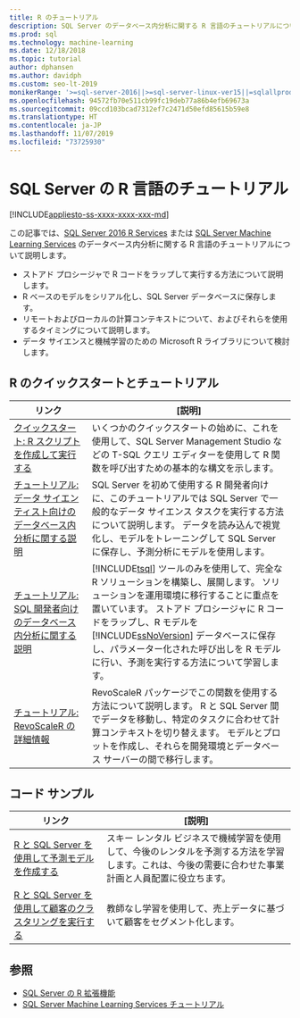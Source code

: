 ```yaml
---
title: R のチュートリアル
description: SQL Server のデータベース内分析に関する R 言語のチュートリアルについて。
ms.prod: sql
ms.technology: machine-learning
ms.date: 12/18/2018
ms.topic: tutorial
author: dphansen
ms.author: davidph
ms.custom: seo-lt-2019
monikerRange: '>=sql-server-2016||>=sql-server-linux-ver15||=sqlallproducts-allversions'
ms.openlocfilehash: 94572fb70e511cb99fc19deb77a86b4efb69673a
ms.sourcegitcommit: 09ccd103bcad7312ef7c2471d50efd85615b59e8
ms.translationtype: HT
ms.contentlocale: ja-JP
ms.lasthandoff: 11/07/2019
ms.locfileid: "73725930"
---
```

# <a name="sql-server-r-language-tutorials"></a>SQL Server の R 言語のチュートリアル
[!INCLUDE[appliesto-ss-xxxx-xxxx-xxx-md](../../includes/appliesto-ss-xxxx-xxxx-xxx-md.md)]

この記事では、[SQL Server 2016 R Services](../install/sql-r-services-windows-install.md) または [SQL Server Machine Learning Services](../install/sql-machine-learning-services-windows-install.md) のデータベース内分析に関する R 言語のチュートリアルについて説明します。

+ ストアド プロシージャで R コードをラップして実行する方法について説明します。
+ R ベースのモデルをシリアル化し、SQL Server データベースに保存します。
+ リモートおよびローカルの計算コンテキストについて、およびそれらを使用するタイミングについて説明します。
+ データ サイエンスと機械学習のための Microsoft R ライブラリについて検討します。

<a name="bkmk_sqltutorials"></a>

## <a name="r-quickstarts-and-tutorials"></a>R のクイックスタートとチュートリアル

| リンク | [説明] |
|------|-------------|
| [クイックスタート: R スクリプトを作成して実行する](quickstart-r-create-script.md) | いくつかのクイックスタートの始めに、これを使用して、SQL Server Management Studio などの T-SQL クエリ エディターを使用して R 関数を呼び出すための基本的な構文を示します。 |
| [チュートリアル: データ サイエンティスト向けのデータベース内分析に関する説明](../tutorials/walkthrough-data-science-end-to-end-walkthrough.md) | SQL Server を初めて使用する R 開発者向けに、このチュートリアルでは SQL Server で一般的なデータ サイエンス タスクを実行する方法について説明します。 データを読み込んで視覚化し、モデルをトレーニングして SQL Server に保存し、予測分析にモデルを使用します。 |
| [チュートリアル: SQL 開発者向けのデータベース内分析に関する説明](../tutorials/sqldev-in-database-r-for-sql-developers.md) | [!INCLUDE[tsql](../../includes/tsql-md.md)] ツールのみを使用して、完全な R ソリューションを構築し、展開します。 ソリューションを運用環境に移行することに重点を置いています。 ストアド プロシージャに R コードをラップし、R モデルを [!INCLUDE[ssNoVersion](../../includes/ssnoversion-md.md)] データベースに保存し、パラメーター化された呼び出しを R モデルに行い、予測を実行する方法について学習します。 |
| [チュートリアル: RevoScaleR の詳細情報](deepdive-data-science-deep-dive-using-the-revoscaler-packages.md) | RevoScaleR パッケージでこの関数を使用する方法について説明します。 R と SQL Server 間でデータを移動し、特定のタスクに合わせて計算コンテキストを切り替えます。 モデルとプロットを作成し、それらを開発環境とデータベース サーバーの間で移行します。 |

<a name ="bkmk_samples"></a>

## <a name="code-samples"></a>コード サンプル

| リンク | [説明] |
|------|-------------|
| [R と SQL Server を使用して予測モデルを作成する](https://microsoft.github.io/sql-ml-tutorials/R/rentalprediction) | スキー レンタル ビジネスで機械学習を使用して、今後のレンタルを予測する方法を学習します。これは、今後の需要に合わせた事業計画と人員配置に役立ちます。 |
| [R と SQL Server を使用して顧客のクラスタリングを実行する](https://microsoft.github.io/sql-ml-tutorials/R/customerclustering/) | 教師なし学習を使用して、売上データに基づいて顧客をセグメント化します。 |

## <a name="see-also"></a>参照

+ [SQL Server の R 拡張機能](../concepts/extension-r.md)
+ [SQL Server Machine Learning Services チュートリアル](machine-learning-services-tutorials.md)

